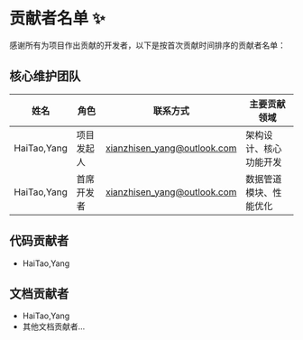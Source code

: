# 贡献者名单 ✨

感谢所有为项目作出贡献的开发者，以下是按首次贡献时间排序的贡献者名单：

## 核心维护团队

| 姓名          | 角色    | 联系方式                        | 主要贡献领域      |
|-------------|-------|-----------------------------|-------------|
| HaiTao,Yang | 项目发起人 | xianzhisen_yang@outlook.com | 架构设计、核心功能开发 |
| HaiTao,Yang | 首席开发者 | xianzhisen_yang@outlook.com | 数据管道模块、性能优化 |

## 代码贡献者

- HaiTao,Yang

## 文档贡献者

- HaiTao,Yang
- 其他文档贡献者...
